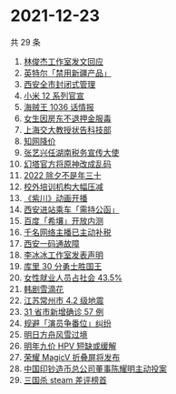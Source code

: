 # 2021-12-23

共 29 条

<!-- BEGIN -->
<!-- 最后更新时间 Thu Dec 23 2021 11:07:34 GMT+0800 (China Standard Time) -->

1. [林俊杰工作室发文回应](https://www.zhihu.com/search?q=林俊杰)
1. [英特尔「禁用新疆产品」](https://www.zhihu.com/search?q=英特尔)
1. [西安全市封闭式管理](https://www.zhihu.com/search?q=西安封闭式管理)
1. [小米 12 系列官宣](https://www.zhihu.com/search?q=小米12)
1. [海贼王 1036 话情报](https://www.zhihu.com/search?q=海贼王)
1. [女生因房东不退押金服毒](https://www.zhihu.com/search?q=大三女生服毒身亡)
1. [上海交大教授状告科技部](https://www.zhihu.com/search?q=上海交大教授)
1. [知网降价](https://www.zhihu.com/search?q=知网)
1. [张艺兴任湖南税务宣传大使](https://www.zhihu.com/search?q=张艺兴)
1. [幻塔官方将原神改成乱码](https://www.zhihu.com/search?q=原神)
1. [2022 除夕不是年三十](https://www.zhihu.com/search?q=2022年三十)
1. [校外培训机构大幅压减](https://www.zhihu.com/search?q=校外培训机构)
1. [《紫川》动画开播](https://www.zhihu.com/search?q=紫川)
1. [西安进站乘车「需持公函」](https://www.zhihu.com/search?q=西安火车站)
1. [百度「希壤」开放内测](https://www.zhihu.com/search?q=希壤)
1. [千名网络主播已主动补税](https://www.zhihu.com/search?q=主播补税)
1. [西安一码通故障](https://www.zhihu.com/search?q=西安一码通)
1. [李冰冰工作室发表声明](https://www.zhihu.com/search?q=李冰冰)
1. [库里 30 分勇士胜国王](https://www.zhihu.com/search?q=勇士)
1. [女性就业人员占社会 43.5%](https://www.zhihu.com/search?q=女性就业比重)
1. [韩剧雪滴花](https://www.zhihu.com/search?q=雪滴花)
1. [江苏常州市 4.2 级地震](https://www.zhihu.com/search?q=江苏地震)
1. [31 省市新增确诊 57 例](https://www.zhihu.com/search?q=国内疫情)
1. [规避「演员争番位」纠纷](https://www.zhihu.com/search?q=演员争番位)
1. [明日方舟风雪过境](https://www.zhihu.com/search?q=明日方舟)
1. [明年九价 HPV 短缺或缓解](https://www.zhihu.com/search?q=九价)
1. [荣耀 MagicV 折叠屏将发布](https://www.zhihu.com/search?q=荣耀折叠屏)
1. [中国印钞造币总公司董事陈耀明主动投案](https://www.zhihu.com/search?q=陈耀明)
1. [三国杀 steam 差评榜首](https://www.zhihu.com/search?q=三国杀)

<!-- END -->
